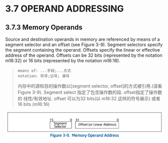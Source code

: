 # 3.7 OPERAND ADDRESSING
## 3.7.3 Memory Operands

Source and destination operands in memory are referenced by means of a segment
selector and an offset (see Figure 3-9). Segment selectors specify the segment
containing the operand. Offsets specify the linear or effective address of the
operand. Offsets can be 32 bits (represented by the notation m16:32) or 16 bits
(represented by the notation m16:16).

> ```
> means of: ...手段;...方式
> notation: 符号;记号; 谱号
> ```
>
> 内存中的源和目的操作数以[segment selector, offset]的方式被引用.(请看 Figure 3-9).
> Segment select 指定了包含操作数的段. offset指定了操作数的 线性/有效地址. offset
> 可以为32 bits(以 m16:32 这样的符号展示) 或者 16 bits (m16:16)

![memory_operand_address](pic/3-9_memory_operand_address.png)

